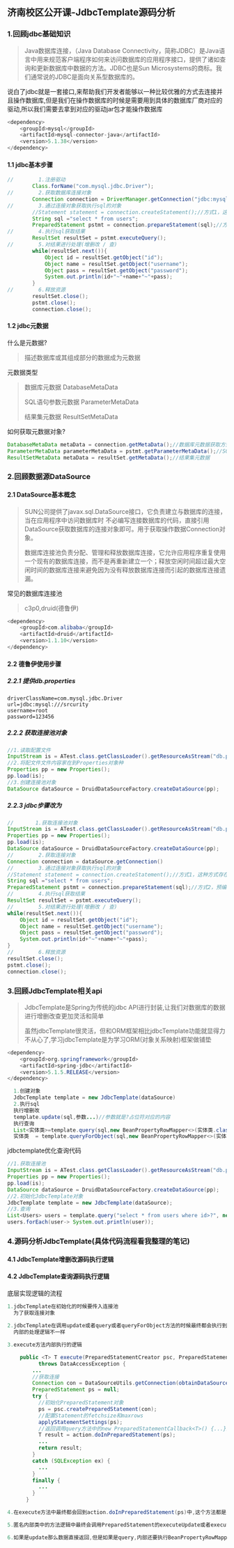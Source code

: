 ## 济南校区公开课-JdbcTemplate源码分析



### 1.回顾jdbc基础知识

> Java数据库连接，（Java Database Connectivity，简称JDBC）是Java语言中用来规范客户端程序如何来访问数据库的应用程序接口，提供了诸如查询和更新数据库中数据的方法。JDBC也是Sun Microsystems的商标。我们通常说的JDBC是面向关系型数据库的。

说白了jdbc就是一套接口,来帮助我们开发者能够以一种比较优雅的方式去连接并且操作数据库,但是我们在操作数据库的时候是需要用到具体的数据库厂商对应的驱动,所以我们需要去拿到对应的驱动jar包才能操作数据库

~~~java
<dependency>
    <groupId>mysql</groupId>
    <artifactId>mysql-connector-java</artifactId>
    <version>5.1.38</version>
</dependency>
~~~

#### 1.1 jdbc基本步骤

~~~java
//        1.注册驱动
        Class.forName("com.mysql.jdbc.Driver");
//        2.获取数据库连接对象
        Connection connection = DriverManager.getConnection("jdbc:mysql://localhost:3306/security", "root", "123456");
//        3.通过连接对象获取执行sql的对象
        //Statement statement = connection.createStatement();//方式1，这种方式存在sql注入问题，不用
        String sql ="select * from users";
        PreparedStatement pstmt = connection.prepareStatement(sql);//方式2，预编译
//        4.执行sql获取结果
        ResultSet resultSet = pstmt.executeQuery();
//        5.对结果进行处理(增删改 / 查)
        while(resultSet.next()){
            Object id = resultSet.getObject("id");
            Object name = resultSet.getObject("username");
            Object pass = resultSet.getObject("password");
            System.out.println(id+"~"+name+"~"+pass);
        }
//        6.释放资源
        resultSet.close();
        pstmt.close();
        connection.close();
~~~

#### 1.2 jdbc元数据

什么是元数据?

> 描述数据库或其组成部分的数据成为元数据 

元数据类型

> 数据库元数据		DatabaseMetaData
>
> SQL语句参数元数据		ParameterMetaData
>
> 结果集元数据		ResultSetMetaData
>

如何获取元数据对象?

~~~java
DatabaseMetaData metaData = connection.getMetaData();//数据库元数据获取方式
ParameterMetaData parameterMetaData = pstmt.getParameterMetaData();//SQL语句参数元数据
ResultSetMetaData metaData = resultSet.getMetaData();//结果集元数据
~~~



### 2.回顾数据源DataSource

#### 2.1 DataSource基本概念

> SUN公司提供了javax.sql.DataSource接口，它负责建立与数据库的连接，当在应用程序中访问数据库时
>  不必编写连接数据库的代码，直接引用DataSource获取数据库的连接对象即可。用于获取操作数据Connection对象。
>
> 数据库连接池负责分配、管理和释放数据库连接，它允许应用程序重复使用一个现有的数据库连接，而不是再重新建立一个；释放空闲时间超过最大空闲时间的数据库连接来避免因为没有释放数据库连接而引起的数据库连接遗漏。
>

常见的数据库连接池

>  c3p0,druid(德鲁伊)

```java
<dependency>
    <groupId>com.alibaba</groupId>
    <artifactId>druid</artifactId>
    <version>1.1.10</version>
</dependency>
```

#### 2.2 德鲁伊使用步骤

##### 2.2.1 提供db.properties

~~~properties
driverClassName=com.mysql.jdbc.Driver
url=jdbc:mysql:///srcurity
username=root
password=123456
~~~

##### 2.2.2 获取连接池对象

~~~java
//1.读取配置文件
InputStream is = ATest.class.getClassLoader().getResourceAsStream("db.properties");
//2.将配文件文件内容家在到Properties对象种
Properties pp = new Properties();
pp.load(is);
//3.创建连接池对象
DataSource dataSource = DruidDataSourceFactory.createDataSource(pp);
~~~

##### 2.2.3 jdbc步骤改为

```java
//       1.获取连接池对象
InputStream is = ATest.class.getClassLoader().getResourceAsStream("db.properties");
Properties pp = new Properties();
pp.load(is);
DataSource dataSource = DruidDataSourceFactory.createDataSource(pp);
//        2.获取连接对象
Connection connection = dataSource.getConnection()
//        3.通过连接对象获取执行sql的对象
//Statement statement = connection.createStatement();//方式1，这种方式存在sql注入问题，不用
String sql ="select * from users";
PreparedStatement pstmt = connection.prepareStatement(sql);//方式2，预编译
//        4.执行sql获取结果
ResultSet resultSet = pstmt.executeQuery();
//        5.对结果进行处理(增删改 / 查)
while(resultSet.next()){
    Object id = resultSet.getObject("id");
    Object name = resultSet.getObject("username");
    Object pass = resultSet.getObject("password");
    System.out.println(id+"~"+name+"~"+pass);
}
//        6.释放资源
resultSet.close();
pstmt.close();
connection.close();
```

### 3.回顾JdbcTemplate相关api

> JdbcTemplate是Spring为传统的jdbc API进行封装,让我们对数据库的数据进行增删改查更加灵活和简单
>
> 虽然jdbcTemplate很灵活，但和ORM框架相比jdbcTemplate功能就显得力不从心了,学习jdbcTemplate是为学习ORM(对象关系映射)框架做铺垫

~~~java
<dependency>
    <groupId>org.springframework</groupId>
    <artifactId>spring-jdbc</artifactId>
    <version>5.1.5.RELEASE</version>
</dependency>
~~~



```java
  1.创建对象
  JdbcTemplate template = new JdbcTemplate(dataSource)
  2.执行sql
  执行增删改
  template.update(sql,参数...)//参数就是?占位符对应的内容
  执行查询
  List<实体类>=template.query(sql,new BeanPropertyRowMapper<>(实体类.class),参数...)//多条数据结果
  实体类  = template.queryForObject(sql,new BeanPropertyRowMapper<>(实体类.class),参数...)//单挑记录
```



jdbctemplate优化查询代码

~~~java
//1.获取连接池
InputStream is = ATest.class.getClassLoader().getResourceAsStream("db.properties");
Properties pp = new Properties();
pp.load(is);
DataSource dataSource = DruidDataSourceFactory.createDataSource(pp);
//2.初始化JdbcTemplate对象
JdbcTemplate template = new JdbcTemplate(dataSource);
//3.查询
List<Users> users = template.query("select * from users where id>?", new BeanPropertyRowMapper<>(Users.class), 5);
users.forEach(user-> System.out.println(user));
~~~



### 4.源码分析JdbcTemplate(具体代码流程看我整理的笔记)

#### 4.1 JdbcTemplate增删改源码执行逻辑

#### 4.2 JdbcTemplate查询源码执行逻辑



底层实现逻辑的流程

```java
1.jdbcTemplate在初始化的时候要传入连接池
  为了获取连接对象
  
2.jdbcTemplate在调用update或者query或者queryForObject方法的时候最终都会执行到execute方法中
  内部的处理逻辑不一样

3.execute方法内部执行的逻辑

    public <T> T execute(PreparedStatementCreator psc, PreparedStatementCallback<T> action)
          throws DataAccessException {
        ...
        //获取连接
        Connection con = DataSourceUtils.getConnection(obtainDataSource());
        PreparedStatement ps = null;
        try {
          //初始化PreparedStatement对象
          ps = psc.createPreparedStatement(con);
          //配置Statement的fetchsize和maxrows
          applyStatementSettings(ps);
          //返回调用query方法中的new PreparedStatementCallback<T>() {...}逻辑
          T result = action.doInPreparedStatement(ps);
          ...
          return result;
        }
        catch (SQLException ex) {
          ...
        }
        finally {
          ...
        }
      }

4.在execute方法中最终都会回到action.doInPreparedStatement(ps)中,这个方法都是实现类(需要去对应的方法找他内部的匿名内部类)

5.匿名内部类中的方法逻辑中最终会调用PreparedStatement的executeUpdate或者executeQuery方法

6.如果是update那么数据直接返回,但是如果是query,内部还要执行BeanPropertyRowMapper中的mapRow方法,这个方法会将rs和实际的对象进行绑定
```


